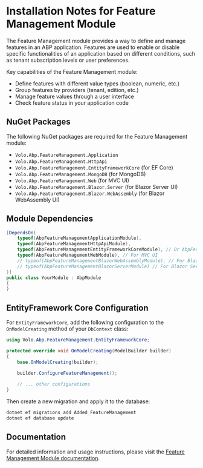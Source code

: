 # Installation Notes for Feature Management Module

The Feature Management module provides a way to define and manage features in an ABP application. Features are used to enable or disable specific functionalities of an application based on different conditions, such as tenant subscription levels or user preferences.

Key capabilities of the Feature Management module:
- Define features with different value types (boolean, numeric, etc.)
- Group features by providers (tenant, edition, etc.)
- Manage feature values through a user interface
- Check feature status in your application code

## NuGet Packages

The following NuGet packages are required for the Feature Management module:
- `Volo.Abp.FeatureManagement.Application`
- `Volo.Abp.FeatureManagement.HttpApi`
- `Volo.Abp.FeatureManagement.EntityFrameworkCore` (for EF Core)
- `Volo.Abp.FeatureManagement.MongoDB` (for MongoDB)
- `Volo.Abp.FeatureManagement.Web` (for MVC UI)
- `Volo.Abp.FeatureManagement.Blazor.Server` (for Blazor Server UI)
- `Volo.Abp.FeatureManagement.Blazor.WebAssembly` (for Blazor WebAssembly UI)

## Module Dependencies

```csharp
[DependsOn(
    typeof(AbpFeatureManagementApplicationModule),
    typeof(AbpFeatureManagementHttpApiModule),
    typeof(AbpFeatureManagementEntityFrameworkCoreModule), // Or AbpFeatureManagementMongoDbModule
    typeof(AbpFeatureManagementWebModule), // For MVC UI
    // typeof(AbpFeatureManagementBlazorWebAssemblyModule), // For Blazor WebAssembly UI
    // typeof(AbpFeatureManagementBlazorServerModule) // For Blazor Server UI
)]
public class YourModule : AbpModule
{
}
```

## EntityFramework Core Configuration

For `EntityFrameworkCore`, add the following configuration to the `OnModelCreating` method of your `DbContext` class:

```csharp
using Volo.Abp.FeatureManagement.EntityFrameworkCore;

protected override void OnModelCreating(ModelBuilder builder)
{
    base.OnModelCreating(builder);

    builder.ConfigureFeatureManagement();
    
    // ... other configurations
}
```

Then create a new migration and apply it to the database:

```bash
dotnet ef migrations add Added_FeatureManagement
dotnet ef database update
```

## Documentation

For detailed information and usage instructions, please visit the [Feature Management Module documentation](https://abp.io/docs/latest/Modules/Feature-Management). 